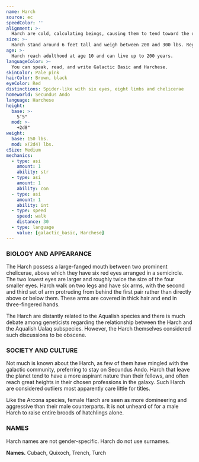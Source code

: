 ```yaml
---
name: Harch
source: ec
speedColor: ''
alignment: >-
  Harch are cold, calculating beings, causing them to tend toward the dark side, though there are exceptions.
size: >-
  Harch stand around 6 feet tall and weigh between 200 and 300 lbs. Regardless of your position in that range, your size is Medium.
age: >-
  Harch reach adulthood at age 10 and can live up to 200 years.
languageColor: >-
  You can speak, read, and write Galactic Basic and Harchese. 
skinColor: Pale pink
hairColor: Brown, black
eyeColor: Red
distinctions: Spider-like with six eyes, eight limbs and chelicerae
homeworld: Secundus Ando
language: Harchese
height:
  base: >-
    5’5"
  mod: >-
    +2d8"
weight:
  base: 150 lbs.
  mod: x(2d4) lbs.
cSize: Medium
mechanics:
  - type: asi
    amount: 1
    ability: str
  - type: asi
    amount: 1
    ability: con
  - type: asi
    amount: 1
    ability: int
  - type: speed
    speed: walk
    distance: 30
  - type: language
    value: [galactic_basic, Harchese]
---
```

### BIOLOGY AND APPEARANCE
The Harch possess a large-fanged mouth between two prominent chelicerae, above which they have six red eyes arranged in a semicircle. The two lowest eyes are larger and roughly twice the size of the four smaller eyes. Harch walk on two legs and have six arms, with the second and third set of arm protruding from behind the first pair rather than directly above or below them. These arms are covered in thick hair and end in three-fingered hands.

The Harch are distantly related to the Aqualish species and there is much debate among geneticists regarding the relationship between the Harch and the Aqualish Ualaq subspecies. However, the Harch themselves considered such discussions to be obscene.

### SOCIETY AND CULTURE
Not much is known about the Harch, as few of them have mingled with the galactic community, preferring to stay on Secundus Ando. Harch that leave the planet tend to have a more aspirant nature than their fellows, and often reach great heights in their chosen professions in the galaxy. Such Harch are considered outliers most apparently care little for titles.

Like the Arcona species, female Harch are seen as more domineering and aggressive than their male counterparts. It is not unheard of for a male Harch to raise entire broods of hatchlings alone.

### NAMES
Harch names are not gender-specific. Harch do not use surnames.

__Names.__ Cubach, Quixoch, Trench, Turch



    